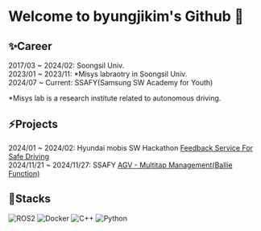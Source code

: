 # Welcome to byungjikim's Github 👋

<!--
**byungjikim/byungjikim** is a ✨ _special_ ✨ repository because its `README.md` (this file) appears on your GitHub profile.

Here are some ideas to get you started:

- 🔭 I’m currently working on ...
- 🌱 I’m currently learning ...
- 👯 I’m looking to collaborate on ...
- 🤔 I’m looking for help with ...
- 💬 Ask me about ...
- 📫 How to reach me: ...
- 😄 Pronouns: ...
- ⚡ Fun fact: ...
-->

## ✨Career  
2017/03 ~ 2024/02: Soongsil Univ.  
2023/01 ~ 2023/11: *Misys labraotry in Soongsil Univ.  
2024/07 ~ Current: SSAFY(Samsung SW Academy for Youth)

*Misys lab is a research institute related to autonomous driving.  

## ⚡Projects
2024/01 ~ 2024/02: Hyundai mobis SW Hackathon [Feedback Service For Safe Driving](https://github.com/SSU-CAR)<br>
2024/11/21 ~ 2024/11/27: SSAFY [AGV - Multitap Management(Ballie Function)](https://github.com/AGVallie)<br>

## 🔭Stacks
![ROS2](https://img.shields.io/badge/ros2-444444?style=flat&logo=ros)
![Docker](https://img.shields.io/badge/Docker-444444?style=flat&logo=Docker)
![C++](https://img.shields.io/badge/C++-444444?style=flat&logo=c%2B%2B)
![Python](https://img.shields.io/badge/Python-444444?style=flat&logo=Python)
